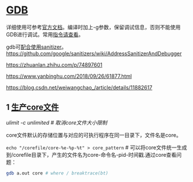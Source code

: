 # [GDB](https://www.jianshu.com/p/719b2e626080)

详细使用可参考[官方文档](https://sourceware.org/gdb/current/onlinedocs/gdb/)。编译时加上-g参数，保留调试信息，否则不能使用GDB进行调试。常用[指令请查看](https://www.jianshu.com/p/b7896e9afeb7)。

gdb可[配合使用sanitizer](https://www.jianshu.com/p/3a2df9b7c353)。https://github.com/google/sanitizers/wiki/AddressSanitizerAndDebugger

https://zhuanlan.zhihu.com/p/74897601

https://www.yanbinghu.com/2018/09/26/61877.html

https://blog.csdn.net/weiwangchao_/article/details/11882617

## 1 [生产core文件](https://blog.csdn.net/wteruiycbqqvwt/article/details/103630076)

*ulimit -c unlimited   # 取消core文件大小限制*

core文件默认的存储位置与对应的可执行程序在同一目录下，文件名是core。

`echo "/corefile/core-%e-%p-%t" > core_pattern` # 可以将core文件统一生成到/corefile目录下，产生的文件名为core-命令名-pid-时间戳.通过core查看问题：

```sh
gdb a.out core # where / breaktrace(bt)
```

